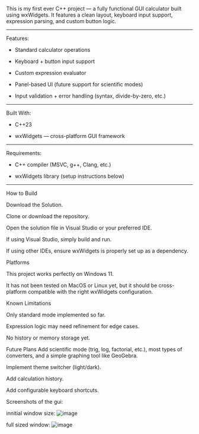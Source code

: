 This is my first ever C++ project — a fully functional GUI calculator built using wxWidgets. It features a clean layout, keyboard input support, expression parsing, and custom button logic.
_____________________________________________________________________________________________________________________________________________________________________________________________________________________
Features:
  
- Standard calculator operations

- Keyboard + button input support

- Custom expression evaluator
  
- Panel-based UI (future support for scientific modes)
  
- Input validation + error handling (syntax, divide-by-zero, etc.)
_____________________________________________________________________________________________________________________________________________________________________________________________________________________
Built With:

- C++23
  
- wxWidgets — cross-platform GUI framework
_____________________________________________________________________________________________________________________________________________________________________________________________________________________
Requirements:

- C++ compiler (MSVC, g++, Clang, etc.)
  
- wxWidgets library (setup instructions below)
_____________________________________________________________________________________________________________________________________________________________________________________________________________________
How to Build

  Download the Solution.
  
  Clone or download the repository.
  
  Open the solution file in Visual Studio or your preferred IDE.
  
  If using Visual Studio, simply build and run.
  
  If using other IDEs, ensure wxWidgets is properly set up as a dependency.

Platforms

  This project works perfectly on Windows 11.
  
  It has not been tested on MacOS or Linux yet, but it should be cross-platform compatible with the right wxWidgets configuration.

Known Limitations

  Only standard mode implemented so far.
  
  Expression logic may need refinement for edge cases.
  
  No history or memory storage yet.

Future Plans
  Add scientific mode (trig, log, factorial, etc.), most types of converters, and a simple graphing tool like GeoGebra.
  
  Implement theme switcher (light/dark).
  
  Add calculation history.
  
  Add configurable keyboard shortcuts.

Screenshots of the gui:

innitial window size:
![image](https://github.com/user-attachments/assets/d65ac3ad-e344-4e3d-bbff-f23bd006ffc9)

full sized window:
![image](https://github.com/user-attachments/assets/73c20342-9bf5-4c5c-a5c4-2b6cf4f708ea)



